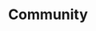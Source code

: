 ---
title: Community
layout: community
url: /community

headline: Be a part of building the CMS of the future.
subhead: We're serious about being community driven, so everyone is welcome to join our open, bi-weekly planning sessions.
primarycta: "[Register on Eventbrite →](https://www.eventbrite.com/e/netlify-cms-planning-session-bi-weekly-tickets-35794058994)"

upcomingevent:
  hook: The next development planning session is on
  date: 2017-07-19
  time: 8am PT

howitworks: Every other week we have public development planning sessions. They're web based, last about an hour, and are geared toward contributors and those interested in contributing. Sessions currently take place every other Wednesday, 8am - 9am PT.

howtojoin: |
  **On the web:**

  1. https://bluejeans.com/278173690/7613

  **By phone:**

  1. [+1.408.740.7256](tel:+14087407256) (United States)

      [+1.408.317.9253](tel:+14083179253) (Alternate number)

      (http://bluejeans.com/numbers)

  2. Enter Meeting ID: 278173690
---